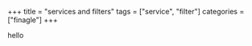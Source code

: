 +++
title = "services and filters"
tags = ["service", "filter"]
categories = ["finagle"]
+++

hello
